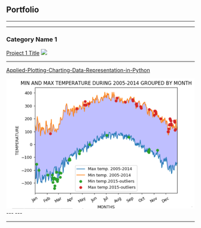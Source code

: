 ## Portfolio

---
---

### Category Name 1 

[Project 1 Title](/sample_page)
<img src="images/dummy_thumbnail.jpg?raw=true"/>

---
[Applied-Plotting-Charting-Data-Representation-in-Python](https://github.com/Rasecado/Applied-Plotting-Charting-Data-Representation-in-Python/blob/main/Assignment2.ipynb)
<!-- <img src="images/dummy_thumbnail.jpg?raw=true"/> -->
<img src="images/assignment 2.png?raw=true"/>
---
<!-- [Project 3 Title](http://example.com/)
<img src="images/dummy_thumbnail.jpg?raw=true"/>
 -->
---

<!-- ### Category Name 2

- [Project 1 Title](http://example.com/)
- [Project 2 Title](http://example.com/)
- [Project 3 Title](http://example.com/)
- [Project 4 Title](http://example.com/)
- [Project 5 Title](http://example.com/)

--- -->




---
<!-- <p style="font-size:11px">Page template forked from <a href="https://github.com/evanca/quick-portfolio">evanca</a></p> -->
<!-- Remove above link if you don't want to attibute -->
